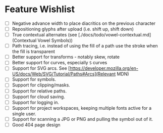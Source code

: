 # Feature Wishlist

- [ ] Negative advance width to place diacritics on the previous character
- [ ] Repositioning glyphs after upload (i.e. shift up, shift down)
- [ ] True contextual alternates (see [./docs/todo/vowel-contextual.md](Contextual Vowel Symbols))
- [ ] Path tracing, i.e. instead of using the fill of a path use the stroke when the fill is transparent
- [ ] Better support for transforms - notably skew, rotate
- [ ] Better support for curves, especially `S` curves
- [ ] Support for SVG arcs. See [https://developer.mozilla.org/en-US/docs/Web/SVG/Tutorial/Paths#Arcs](Relevant MDN)
- [ ] Support for symbols.
- [ ] Support for clipping/masks.
- [ ] Support for relative paths.
- [ ] Support for cloud saving.
- [ ] Support for logging in.
- [ ] Support for project workspaces, keeping multiple fonts active for a single user.
- [ ] Support for scanning a JPG or PNG and pulling the symbol out of it.
- [ ] Good 404 page design